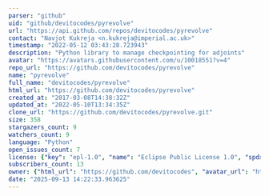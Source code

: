 ```yaml
---
parser: "github"
uid: "github/devitocodes/pyrevolve"
url: "https://api.github.com/repos/devitocodes/pyrevolve"
contact: "Navjot Kukreja <n.kukreja@imperial.ac.uk>"
timestamp: "2022-05-12 03:43:28.723943"
description: "Python library to manage checkpointing for adjoints"
avatar: "https://avatars.githubusercontent.com/u/10018551?v=4"
repo_url: "https://github.com/devitocodes/pyrevolve"
name: "pyrevolve"
full_name: "devitocodes/pyrevolve"
html_url: "https://github.com/devitocodes/pyrevolve"
created_at: "2017-03-08T14:38:32Z"
updated_at: "2022-05-10T13:34:35Z"
clone_url: "https://github.com/devitocodes/pyrevolve.git"
size: 358
stargazers_count: 9
watchers_count: 9
language: "Python"
open_issues_count: 7
license: {"key": "epl-1.0", "name": "Eclipse Public License 1.0", "spdx_id": "EPL-1.0", "url": "https://api.github.com/licenses/epl-1.0", "node_id": "MDc6TGljZW5zZTc="}
subscribers_count: 13
owner: {"html_url": "https://github.com/devitocodes", "avatar_url": "https://avatars.githubusercontent.com/u/10018551?v=4", "login": "devitocodes", "type": "Organization"}
date: "2025-09-13 14:22:33.963625"
---
```

